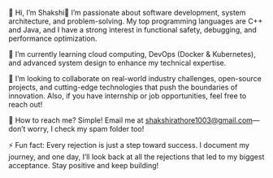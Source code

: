 

👋 Hi, I’m Shakshi👀 I’m passionate about software development, system architecture, and problem-solving. My top programming languages are C++ and Java, and I have a strong interest in functional safety, debugging, and performance optimization.

🌱 I’m currently learning cloud computing, DevOps (Docker & Kubernetes), and advanced system design to enhance my technical expertise.

💞 I’m looking to collaborate on real-world industry challenges, open-source projects, and cutting-edge technologies that push the boundaries of innovation. Also, if you have internship or job opportunities, feel free to reach out!

📧 How to reach me? Simple! Email me at shakshirathore1003@gmail.com—don’t worry, I check my spam folder too!

⚡ Fun fact: Every rejection is just a step toward success. I document my journey, and one day, I’ll look back at all the rejections that led to my biggest acceptance. Stay positive and keep building!

<!---
Shakshi222/Shakshi222 is a ✨ special ✨ repository because its `README.md` (this file) appears on your GitHub profile.
You can click the Preview link to take a look at your changes.
--->
